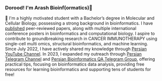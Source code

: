 <!--
**arashbioinf/arashbioinf** is a ✨ _special_ ✨ repository because its `README.md` (this file) appears on your GitHub profile.

Here are some ideas to get you started:

- 🔭 I’m currently working on ...
- 🌱 I’m currently learning ...
- 👯 I’m looking to collaborate on ...
- 🤔 I’m looking for help with ...
- 💬 Ask me about ...
- 📫 How to reach me: ...
- 😄 Pronouns: ...
- ⚡ Fun fact: ...
-->


### Dorood! I'm Arash Bioinf(ormatics)👋

🧬 I'm a highly motivated student with a Bachelor’s degree in Molecular and Cellular Biology, possessing a strong background in bioinformatics. I have [published](https://scholar.google.com/citations?user=Jk-OzNQAAAAJ&hl=en) peer-reviewed papers, along with multiple international conference posters in bioinformatics and computational biology. I aspire to contribute to groundbreaking research in CANCER IMMUNOTHERAPY using single-cell multi omics, structural bioinformatics, and machine learning. 
Since July 2022, I have actively shared my knowledge through [Persian YouTube Channel](https://www.youtube.com/@elmium). In 2023, I expanded my outreach through [Persian Telegram Channel](https://t.me/arashbioinf) and [Persian Bioinformatics QA Telegram Group](https://t.me/arashbioinfQA), offering practical tips, focusing on bioinformatics data analysis, providing free resources for learning bioinformatics and supporting tens of students for free!
